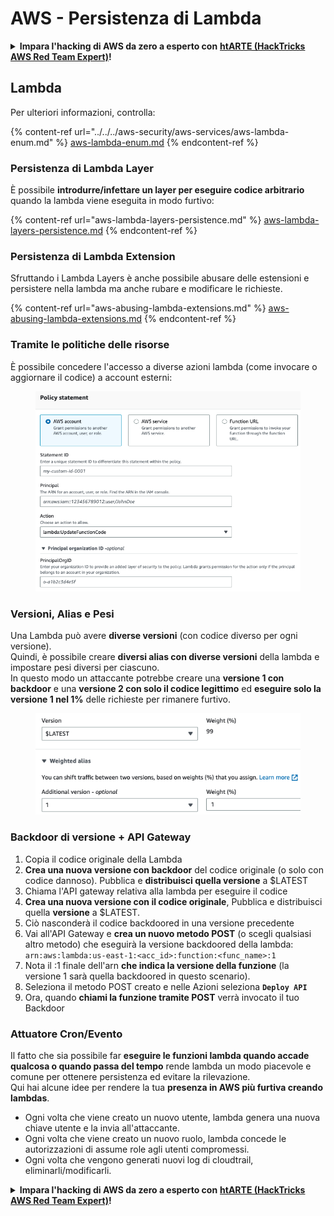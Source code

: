 # AWS - Persistenza di Lambda

<details>

<summary><strong>Impara l'hacking di AWS da zero a esperto con</strong> <a href="https://training.hacktricks.xyz/courses/arte"><strong>htARTE (HackTricks AWS Red Team Expert)</strong></a><strong>!</strong></summary>

Altri modi per supportare HackTricks:

* Se vuoi vedere la tua **azienda pubblicizzata su HackTricks** o **scaricare HackTricks in PDF** Controlla i [**PACCHETTI DI ABBONAMENTO**](https://github.com/sponsors/carlospolop)!
* Ottieni il [**merchandising ufficiale di PEASS & HackTricks**](https://peass.creator-spring.com)
* Scopri [**The PEASS Family**](https://opensea.io/collection/the-peass-family), la nostra collezione di [**NFT esclusivi**](https://opensea.io/collection/the-peass-family)
* **Unisciti al** 💬 [**gruppo Discord**](https://discord.gg/hRep4RUj7f) o al [**gruppo Telegram**](https://t.me/peass) o **seguici** su **Twitter** 🐦 [**@hacktricks_live**](https://twitter.com/hacktricks_live)**.**
* **Condividi i tuoi trucchi di hacking inviando PR ai** repository [**HackTricks**](https://github.com/carlospolop/hacktricks) e [**HackTricks Cloud**](https://github.com/carlospolop/hacktricks-cloud) github.

</details>

## Lambda

Per ulteriori informazioni, controlla:

{% content-ref url="../../../aws-security/aws-services/aws-lambda-enum.md" %}
[aws-lambda-enum.md](../../../aws-security/aws-services/aws-lambda-enum.md)
{% endcontent-ref %}

### Persistenza di Lambda Layer

È possibile **introdurre/infettare un layer per eseguire codice arbitrario** quando la lambda viene eseguita in modo furtivo:

{% content-ref url="aws-lambda-layers-persistence.md" %}
[aws-lambda-layers-persistence.md](aws-lambda-layers-persistence.md)
{% endcontent-ref %}

### Persistenza di Lambda Extension

Sfruttando i Lambda Layers è anche possibile abusare delle estensioni e persistere nella lambda ma anche rubare e modificare le richieste.

{% content-ref url="aws-abusing-lambda-extensions.md" %}
[aws-abusing-lambda-extensions.md](aws-abusing-lambda-extensions.md)
{% endcontent-ref %}

### Tramite le politiche delle risorse

È possibile concedere l'accesso a diverse azioni lambda (come invocare o aggiornare il codice) a account esterni:

<figure><img src="../../../../.gitbook/assets/image (2) (1) (2) (2).png" alt=""><figcaption></figcaption></figure>

### Versioni, Alias e Pesi

Una Lambda può avere **diverse versioni** (con codice diverso per ogni versione).\
Quindi, è possibile creare **diversi alias con diverse versioni** della lambda e impostare pesi diversi per ciascuno.\
In questo modo un attaccante potrebbe creare una **versione 1 con backdoor** e una **versione 2 con solo il codice legittimo** ed **eseguire solo la versione 1 nel 1%** delle richieste per rimanere furtivo.

<figure><img src="../../../../.gitbook/assets/image (2) (2).png" alt=""><figcaption></figcaption></figure>

### Backdoor di versione + API Gateway

1. Copia il codice originale della Lambda
2. **Crea una nuova versione con backdoor** del codice originale (o solo con codice dannoso). Pubblica e **distribuisci quella versione** a $LATEST
1. Chiama l'API gateway relativa alla lambda per eseguire il codice
3. **Crea una nuova versione con il codice originale**, Pubblica e distribuisci quella **versione** a $LATEST.
1. Ciò nasconderà il codice backdoored in una versione precedente
4. Vai all'API Gateway e **crea un nuovo metodo POST** (o scegli qualsiasi altro metodo) che eseguirà la versione backdoored della lambda: `arn:aws:lambda:us-east-1:<acc_id>:function:<func_name>:1`
1. Nota il :1 finale dell'arn **che indica la versione della funzione** (la versione 1 sarà quella backdoored in questo scenario).
5. Seleziona il metodo POST creato e nelle Azioni seleziona **`Deploy API`**
6. Ora, quando **chiami la funzione tramite POST** verrà invocato il tuo Backdoor

### Attuatore Cron/Evento

Il fatto che sia possibile far **eseguire le funzioni lambda quando accade qualcosa o quando passa del tempo** rende lambda un modo piacevole e comune per ottenere persistenza ed evitare la rilevazione.\
Qui hai alcune idee per rendere la tua **presenza in AWS più furtiva creando lambdas**.

* Ogni volta che viene creato un nuovo utente, lambda genera una nuova chiave utente e la invia all'attaccante.
* Ogni volta che viene creato un nuovo ruolo, lambda concede le autorizzazioni di assume role agli utenti compromessi.
* Ogni volta che vengono generati nuovi log di cloudtrail, eliminarli/modificarli. 

<details>

<summary><strong>Impara l'hacking di AWS da zero a esperto con</strong> <a href="https://training.hacktricks.xyz/courses/arte"><strong>htARTE (HackTricks AWS Red Team Expert)</strong></a><strong>!</strong></summary>

Altri modi per supportare HackTricks:

* Se vuoi vedere la tua **azienda pubblicizzata su HackTricks** o **scaricare HackTricks in PDF** Controlla i [**PACCHETTI DI ABBONAMENTO**](https://github.com/sponsors/carlospolop)!
* Ottieni il [**merchandising ufficiale di PEASS & HackTricks**](https://peass.creator-spring.com)
* Scopri [**The PEASS Family**](https://opensea.io/collection/the-peass-family), la nostra collezione di [**NFT esclusivi**](https://opensea.io/collection/the-peass-family)
* **Unisciti al** 💬 [**gruppo Discord**](https://discord.gg/hRep4RUj7f) o al [**gruppo Telegram**](https://t.me/peass) o **seguici** su **Twitter** 🐦 [**@hacktricks_live**](https://twitter.com/hacktricks_live)**.**
* **Condividi i tuoi trucchi di hacking inviando PR ai** repository [**HackTricks**](https://github.com/carlospolop/hacktricks) e [**HackTricks Cloud**](https://github.com/carlospolop/hacktricks-cloud) github.

</details>

